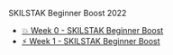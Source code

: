 SKILSTAK Beginner Boost 2022

* [💥 Week 0 - SKILSTAK Beginner Boost](https://www.twitch.tv/videos/1474847050)
* [⚡ Week 1 - SKILSTAK Beginner Boost](https://www.twitch.tv/videos/1477645119)

